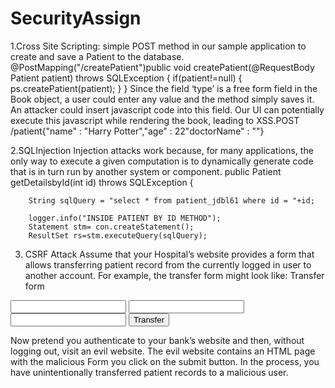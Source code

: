 # SecurityAssign

1.Cross Site Scripting:
simple POST method in our sample application to create and save a Patient to the database.
@PostMapping("/createPatient")public void createPatient(@RequestBody Patient patient) throws SQLException {
if(patient!=null) {
ps.createPatient(patient);
}
}
Since the field ‘type’ is a free form field in the Book object, a user could enter any value and the method simply saves it. An attacker could insert javascript code into this field. Our UI can potentially execute this javascript while rendering the book, leading to XSS.POST /patient{"name" : "Harry Potter","age" : 22"doctorName" : "<script>alert(document.cookie)</script>"}


2.SQLInjection
Injection attacks work because, for many applications, the only way to execute a given computation is to dynamically generate code that is in turn run by another system or component. 
public Patient getDetailsbyId(int id) throws SQLException {
		
		String sqlQuery = "select * from patient_jdbl61 where id = "+id;
		
		logger.info("INSIDE PATIENT BY ID METHOD");
		Statement stm= con.createStatement();
		ResultSet rs=stm.executeQuery(sqlQuery);


3. CSRF Attack
   Assume that your Hospital’s website provides a form that allows transferring patient record from the currently logged in user to another account. For example, the transfer form might look like:
Transfer form
<form method="post"
	action="/transfer">
<input type="text"
	name="amount"/>
<input type="text"
	name="routingNumber"/>
<input type="text"
	name="account"/>
<input type="submit"
	value="Transfer"/>
</form>

Now pretend you authenticate to your bank’s website and then, without logging out, visit an evil website. The evil website contains an HTML page with the malicious Form
you click on the submit button. In the process, you have unintentionally transferred patient records to a malicious user.
  

